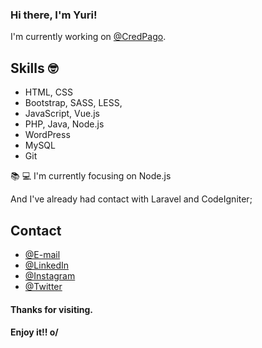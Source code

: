 ### Hi there, I'm Yuri!

I'm currently working on [@CredPago](https://www.credpago.com.br/).

## Skills 🤓
- HTML, CSS
- Bootstrap, SASS, LESS, 
- JavaScript, Vue.js
- PHP, Java, Node.js
- WordPress
- MySQL
- Git

📚 💻 I'm currently focusing on Node.js

And I've already had contact with Laravel and CodeIgniter;

## Contact

- [@E-mail](yuri_andrei@hotmail.com)
- [@LinkedIn](https://www.linkedin.com/in/yuri-andrei-da-silva-041557127/)
- [@Instagram](https://www.instagram.com/yuriandreiod/)
- [@Twitter](https://twitter.com/YuriAndrei1)

#### Thanks for visiting.

#### Enjoy it!! o/


